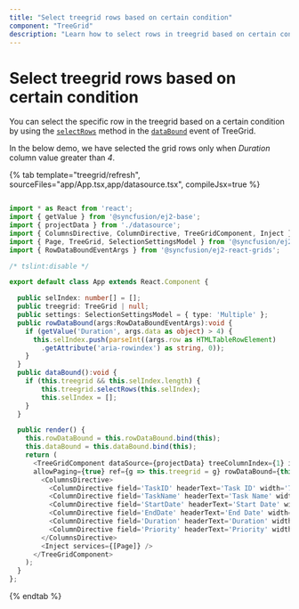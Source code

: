 ```yaml
---
title: "Select treegrid rows based on certain condition"
component: "TreeGrid"
description: "Learn how to select rows in treegrid based on certain condition"
---
```


# Select treegrid rows based on certain condition

You can select the specific row in the treegrid based on a certain condition by using the [`selectRows`](../api/treegrid/#selectrows) method in the [`dataBound`](../api/treegrid/#databound) event of TreeGrid.

In the below demo, we have selected the grid rows only when *Duration* column value greater than *4*.

{% tab template="treegrid/refresh", sourceFiles="app/App.tsx,app/datasource.tsx", compileJsx=true %}

```typescript

import * as React from 'react';
import { getValue } from '@syncfusion/ej2-base';
import { projectData } from './datasource';
import { ColumnsDirective, ColumnDirective, TreeGridComponent, Inject } from '@syncfusion/ej2-react-treegrid';
import { Page, TreeGrid, SelectionSettingsModel } from '@syncfusion/ej2-react-treegrid';
import { RowDataBoundEventArgs } from '@syncfusion/ej2-react-grids';

/* tslint:disable */

export default class App extends React.Component {

  public selIndex: number[] = [];
  public treegrid: TreeGrid | null;
  public settings: SelectionSettingsModel = { type: 'Multiple' };
  public rowDataBound(args:RowDataBoundEventArgs):void {
    if (getValue('Duration', args.data as object) > 4) {
      this.selIndex.push(parseInt((args.row as HTMLTableRowElement)
        .getAttribute('aria-rowindex') as string, 0));
    }
  }
  public dataBound():void {
    if (this.treegrid && this.selIndex.length) {
        this.treegrid.selectRows(this.selIndex);
        this.selIndex = [];
    }
  }

  public render() {
    this.rowDataBound = this.rowDataBound.bind(this);
    this.dataBound = this.dataBound.bind(this);
    return (
      <TreeGridComponent dataSource={projectData} treeColumnIndex={1} idMapping= 'TaskID' parentIdMapping='parentID' height={280}
      allowPaging={true} ref={g => this.treegrid = g} rowDataBound={this.rowDataBound} dataBound={this.dataBound} selectionSettings={this.settings}>
        <ColumnsDirective>
          <ColumnDirective field='TaskID' headerText='Task ID' width='70' textAlign='Right' isPrimaryKey={true}></ColumnDirective>
          <ColumnDirective field='TaskName' headerText='Task Name' width='100'></ColumnDirective>
          <ColumnDirective field='StartDate' headerText='Start Date' width='100' format='yMd' textAlign='Right' editType='datepickeredit'></ColumnDirective>
          <ColumnDirective field='EndDate' headerText='End Date' width='100' format='yMd' textAlign='Right' editType='datepickeredit'></ColumnDirective>
          <ColumnDirective field='Duration' headerText='Duration' width='90' textAlign='Right' />
          <ColumnDirective field='Priority' headerText='Priority' width='90' textAlign='Right' />
        </ColumnsDirective>
        <Inject services={[Page]} />
      </TreeGridComponent>
    );
  }
};
```

{% endtab %}